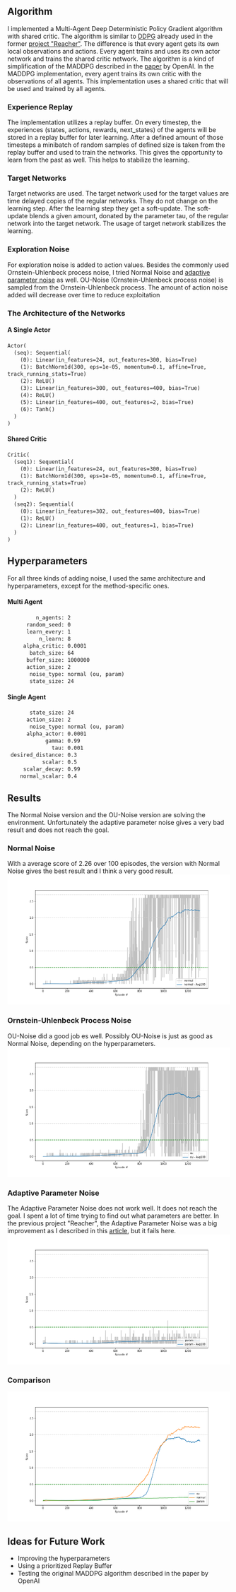 ## Algorithm
I implemented a Multi-Agent Deep Deterministic Policy Gradient algorithm with shared critic. The algorithm is similar to [DDPG](https://arxiv.org/abs/1509.02971) already used in the former [project "Reacher"](https://github.com/soeren-kirchner/project2-reacher/blob/main/report.md). The difference is that every agent gets its own local observations and actions. Every agent trains and uses its own actor network and trains the shared critic network. 
The algorithm is a kind of simplification of the MADDPG described in the [paper](https://paperswithcode.com/method/maddpg) by OpenAI. In the MADDPG implementation, every agent trains its own critic with the observations of all agents. This implementation uses a shared critic that will be used and trained by all agents.

### Experience Replay
The implementation utilizes a replay buffer. On every timestep, the experiences (states, actions, rewards, next_states) of the agents will be stored in a replay buffer for later learning. After a defined amount of those timesteps a minibatch of random samples of defined size is taken from the replay buffer and used to train the networks. This gives the opportunity to learn from the past as well. This helps to stabilize the learning.

### Target Networks
Target networks are used. The target network used for the target values are time delayed copies of the regular networks. They do not change on the learning step. 
After the learning step they get a soft-update. The soft-update blends a given amount, donated by the parameter tau, of the regular network into the target network. 
The usage of target network stabilizes the learning.

### Exploration Noise
For exploration noise is added to action values. Besides the commonly used Ornstein-Uhlenbeck process noise, I tried Normal Noise and [adaptive parameter noise](https://arxiv.org/abs/1706.01905) as well. OU-Noise (Ornstein-Uhlenbeck process noise) is sampled from the Ornstein-Uhlenbeck process. 
The amount of action noise added will decrease over time to reduce exploitation 

### The Architecture of the Networks

#### A Single Actor
```
Actor(
  (seq): Sequential(
    (0): Linear(in_features=24, out_features=300, bias=True)
    (1): BatchNorm1d(300, eps=1e-05, momentum=0.1, affine=True, track_running_stats=True)
    (2): ReLU()
    (3): Linear(in_features=300, out_features=400, bias=True)
    (4): ReLU()
    (5): Linear(in_features=400, out_features=2, bias=True)
    (6): Tanh()
  )
)
```

#### Shared Critic
```
Critic(
  (seq1): Sequential(
    (0): Linear(in_features=24, out_features=300, bias=True)
    (1): BatchNorm1d(300, eps=1e-05, momentum=0.1, affine=True, track_running_stats=True)
    (2): ReLU()
  )
  (seq2): Sequential(
    (0): Linear(in_features=302, out_features=400, bias=True)
    (1): ReLU()
    (2): Linear(in_features=400, out_features=1, bias=True)
  )
)
```

## Hyperparameters
For all three kinds of adding noise, I used the same architecture and hyperparameters, except for the method-specific ones.
#### Multi Agent
```
         n_agents: 2
      random_seed: 0
      learn_every: 1
          n_learn: 8
     alpha_critic: 0.0001
       batch_size: 64
      buffer_size: 1000000
      action_size: 2
       noise_type: normal (ou, param)
       state_size: 24
```

#### Single Agent
```
       state_size: 24
      action_size: 2
       noise_type: normal (ou, param)
      alpha_actor: 0.0001
            gamma: 0.99
              tau: 0.001
 desired_distance: 0.3
           scalar: 0.5
     scalar_decay: 0.99
    normal_scalar: 0.4
```

## Results
The Normal Noise version and the OU-Noise version are solving the environment. 
Unfortunately the adaptive parameter noise gives a very bad result and does not reach the goal.

### Normal Noise
With a average score of 2.26 over 100 episodes, the version with Normal Noise gives the best result and I think a very good result.
![](normal.png)

### Ornstein-Uhlenbeck Process Noise
OU-Noise did a good job es well.  Possibly OU-Noise is just as good as Normal Noise, depending on the hyperparameters.
![](ou.png)

### Adaptive Parameter Noise
The Adaptive Parameter Noise does not work well. It does not reach the goal. I spent a lot of time trying to find out what parameters are better. In the previous project "Reacher", the Adaptive Parameter Noise was a big improvement as I described in this [article](https://medium.com/@soeren-kirchner/deep-deterministic-policy-gradient-ddpg-with-and-without-ornstein-uhlenbeck-process-e6d272adfc3), but it fails here.
![](param.png)

### Comparison
![](compare.png)

## Ideas for Future Work
- Improving the hyperparameters
- Using a prioritized Replay Buffer
- Testing the original MADDPG algorithm described in the paper by OpenAI

